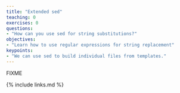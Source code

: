 ```yaml
---
title: "Extended sed"
teaching: 0
exercises: 0
questions:
- "How can you use sed for string substitutions?"
objectives:
- "Learn how to use regular expressions for string replacement"
keypoints:
- "We can use sed to build individual files from templates."
---
```

FIXME

{% include links.md %}

